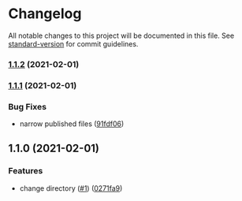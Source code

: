 # Changelog

All notable changes to this project will be documented in this file. See [standard-version](https://github.com/conventional-changelog/standard-version) for commit guidelines.

### [1.1.2](https://github.com/msg-labs/cli-projects/compare/v1.1.1...v1.1.2) (2021-02-01)

### [1.1.1](https://github.com/msg-labs/cli-projects/compare/v1.1.0...v1.1.1) (2021-02-01)


### Bug Fixes

* narrow published files ([91fdf06](https://github.com/msg-labs/cli-projects/commit/91fdf06e17f35b027ef5a6ec4b4e0d75ec7922e8))

## 1.1.0 (2021-02-01)


### Features

* change directory ([#1](https://github.com/msg-labs/cli-projects/issues/1)) ([0271fa9](https://github.com/msg-labs/cli-projects/commit/0271fa9744ff64dce84a986fbf323a93d3b56aa7))
